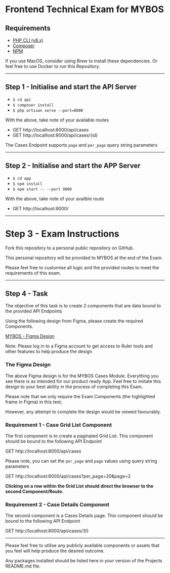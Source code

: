# Frontend Technical Exam for MYBOS

## Requirements
- [PHP CLI (v8.x)](https://www.digitalocean.com/community/tutorials/how-to-install-php-8-1-and-set-up-a-local-development-environment-on-ubuntu-22-04)
- [Composer](https://getcomposer.org/doc/00-intro.md#installation-linux-unix-macos)
- [NPM](https://docs.npmjs.com/downloading-and-installing-node-js-and-npm)

If you use MacOS, consider using Brew to install these dependencies.
Or feel free to use Docker to run this Repository.

---

## Step 1 - Initialise and start the API Server
- `$ cd api`
- `$ composer install`
- `$ php artisan serve --port=8000`

With the above, take note of your available routes
- GET http://localhost:8000/api/cases
- GET http://localhost:8000/api/cases/{id}

The Cases Endpoint supports `page` and `per_page` query string parameters

---

## Step 2 - Initialise and start the APP Server
- `$ cd app`
- `$ npm install`
- `$ npm start -- --port 9000`

With the above, take note of your availble route
- GET http://localhost:9000/

---

# Step 3 - Exam Instructions
Fork this repository to a personal public repository on GitHub.

This personal repository will be provided to MYBOS at the end of the Exam.

Please feel free to customise all logic and the provided routes to meet the requirements of this exam.

---

## Step 4 - Task

The objective of this task is to create 2 components that are data bound to the provided API Endpoints

Using the following design from Figma, please create the required Components.

[MYBOS - Figma Design](https://www.figma.com/file/xXIsvJmavZ6g92Cfhdn1bw/Cases?type=design&node-id=0%3A1&mode=design&t=kIPB2pPGVsHC3ftM-1)

Note: Please log in to a Figma account to get access to Ruler tools and other features to help produce the design

### The Figma Design
The above Figma design is for the MYBOS Cases Module. Everything you see there is as intended for our product ready App.
Feel free to imitate this design to your best ability in the process of completing this Exam.

Please note that we only require the Exam Components (the highlighted frame in Figma) in this test;

However, any attempt to complete the design would be viewed favourably.

### Requirement 1 - Case Grid List Component

The first component is to create a paginated Grid List. This component should be bound to the following API Endpoint

GET http://localhost:8000/api/cases

Please note, you can set the `per_page` and `page` values using query string parameters

GET http://localhost:8000/api/cases?per_page=20&page=2

**Clicking on a row within the Grid List should direct the browser to the second Component/Route.**

### Requirement 2 - Case Details Component

The second component is a Cases Details page. This component should be bound to the following API Endpoint

GET http://localhost:8000/api/cases/30

---

Please feel free to utilise any publicly available components or assets that you feel will help produce the desired outcome.

Any packages installed should be listed here in your version of the Projects README.md file.
